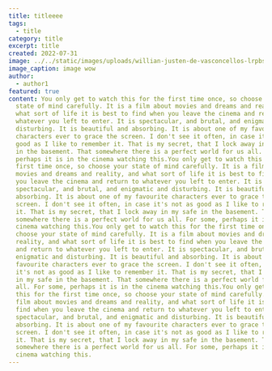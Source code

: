 ```yaml
---
title: titleeee
tags:
  - title
category: title
excerpt: title
created: 2022-07-31
image: ../../static/images/uploads/willian-justen-de-vasconcellos-lrpbs8b4g14-unsplash.jpg
image_caption: image wow
author:
  - author1
featured: true
content: You only get to watch this for the first time once, so choose your
  state of mind carefully. It is a film about movies and dreams and reality, and
  what sort of life it is best to find when you leave the cinema and return to
  whatever you left to enter. It is spectacular, and brutal, and enigmatic and
  disturbing. It is beautiful and absorbing. It is about one of my favourite
  characters ever to grace the screen. I don't see it often, in case it's not as
  good as I like to remember it. That is my secret, that I lock away in my safe
  in the basement. That somewhere there is a perfect world for us all. For some,
  perhaps it is in the cinema watching this.You only get to watch this for the
  first time once, so choose your state of mind carefully. It is a film about
  movies and dreams and reality, and what sort of life it is best to find when
  you leave the cinema and return to whatever you left to enter. It is
  spectacular, and brutal, and enigmatic and disturbing. It is beautiful and
  absorbing. It is about one of my favourite characters ever to grace the
  screen. I don't see it often, in case it's not as good as I like to remember
  it. That is my secret, that I lock away in my safe in the basement. That
  somewhere there is a perfect world for us all. For some, perhaps it is in the
  cinema watching this.You only get to watch this for the first time once, so
  choose your state of mind carefully. It is a film about movies and dreams and
  reality, and what sort of life it is best to find when you leave the cinema
  and return to whatever you left to enter. It is spectacular, and brutal, and
  enigmatic and disturbing. It is beautiful and absorbing. It is about one of my
  favourite characters ever to grace the screen. I don't see it often, in case
  it's not as good as I like to remember it. That is my secret, that I lock away
  in my safe in the basement. That somewhere there is a perfect world for us
  all. For some, perhaps it is in the cinema watching this.You only get to watch
  this for the first time once, so choose your state of mind carefully. It is a
  film about movies and dreams and reality, and what sort of life it is best to
  find when you leave the cinema and return to whatever you left to enter. It is
  spectacular, and brutal, and enigmatic and disturbing. It is beautiful and
  absorbing. It is about one of my favourite characters ever to grace the
  screen. I don't see it often, in case it's not as good as I like to remember
  it. That is my secret, that I lock away in my safe in the basement. That
  somewhere there is a perfect world for us all. For some, perhaps it is in the
  cinema watching this.
---
```

